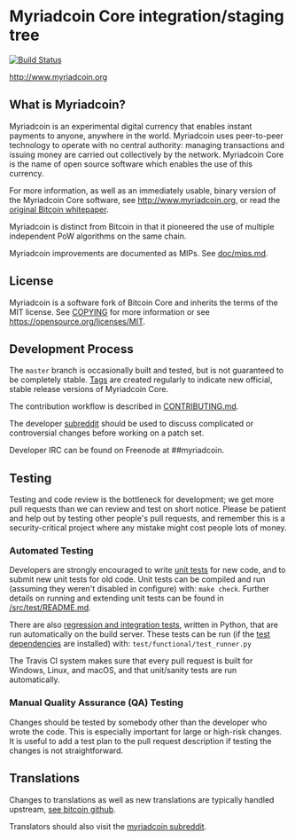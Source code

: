 Myriadcoin Core integration/staging tree
=====================================

[![Build Status](https://travis-ci.com/myriadteam/myriadcoin.svg?branch=master)](https://travis-ci.com/myriadteam/myriadcoin)

http://www.myriadcoin.org

What is Myriadcoin?
----------------

Myriadcoin is an experimental digital currency that enables instant payments to
anyone, anywhere in the world. Myriadcoin uses peer-to-peer technology to operate
with no central authority: managing transactions and issuing money are carried
out collectively by the network. Myriadcoin Core is the name of open source
software which enables the use of this currency.

For more information, as well as an immediately usable, binary version of
the Myriadcoin Core software, see http://www.myriadcoin.org, or read the
[original Bitcoin whitepaper](https://bitcoincore.org/bitcoin.pdf).

Myriadcoin is distinct from Bitcoin in that it pioneered the use of multiple independent 
PoW algorithms on the same chain.

Myriadcoin improvements are documented as MIPs. See [doc/mips.md](doc/mips.md).

License
-------

Myriadcoin is a software fork of Bitcoin Core and inherits the terms of the MIT license. See
[COPYING](COPYING) for more information or see https://opensource.org/licenses/MIT.

Development Process
-------------------

The `master` branch is occasionally built and tested, but is not guaranteed to be
completely stable. [Tags](https://github.com/myriadteam/myriadcoin/tags) are created
regularly to indicate new official, stable release versions of Myriadcoin Core.

The contribution workflow is described in [CONTRIBUTING.md](CONTRIBUTING.md).

The developer [subreddit](https://www.reddit.com/r/myriadcoin)
should be used to discuss complicated or controversial changes before working
on a patch set.

Developer IRC can be found on Freenode at ##myriadcoin.

Testing
-------

Testing and code review is the bottleneck for development; we get more pull
requests than we can review and test on short notice. Please be patient and help out by testing
other people's pull requests, and remember this is a security-critical project where any mistake might cost people
lots of money.

### Automated Testing

Developers are strongly encouraged to write [unit tests](src/test/README.md) for new code, and to
submit new unit tests for old code. Unit tests can be compiled and run
(assuming they weren't disabled in configure) with: `make check`. Further details on running
and extending unit tests can be found in [/src/test/README.md](/src/test/README.md).

There are also [regression and integration tests](/test), written
in Python, that are run automatically on the build server.
These tests can be run (if the [test dependencies](/test) are installed) with: `test/functional/test_runner.py`

The Travis CI system makes sure that every pull request is built for Windows, Linux, and macOS, and that unit/sanity tests are run automatically.

### Manual Quality Assurance (QA) Testing

Changes should be tested by somebody other than the developer who wrote the
code. This is especially important for large or high-risk changes. It is useful
to add a test plan to the pull request description if testing the changes is
not straightforward.

Translations
------------

Changes to translations as well as new translations are typically handled upstream,
[see bitcoin github](https://github.com/bitcoin/bitcoin/).

Translators should also visit the [myriadcoin subreddit](https://www.reddit.com/r/myriadcoin).
